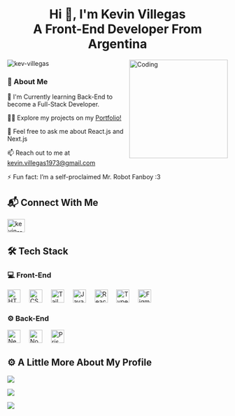 <h1 align="center"> Hi 👋, I'm Kevin Villegas <br />A Front-End Developer From Argentina </h1> 
<img align="right" alt="Coding" width="225" src="https://media1.giphy.com/media/v1.Y2lkPTc5MGI3NjExemUxYnkyY2lzbXBrM3o4dnQxa2JkM3d3emk3MDZva3FjMXZxZDBucCZlcD12MV9pbnRlcm5hbF9naWZfYnlfaWQmY3Q9Zw/W3klTgJuKy5vymEoe7/giphy.gif"/>

<p align="left"> <img src="https://komarev.com/ghpvc/?username=kev-villegas&label=Profile%20views&color=0e75b6&style=flat" alt="kev-villegas" /> </p>

<h3 align="left"> 💼 About Me </h3>

🌱 I'm Currently learning Back-End to become a Full-Stack Developer.

👨‍💻 Explore my projects on my <a href="https://freelancer-portfolio-kappa.vercel.app/" target="_blank">
Portfolio!
</a>

💬 Feel free to ask me about React.js and Next.js

📫 Reach out to me at kevin.villegas1973@gmail.com

⚡ Fun fact: I’m a self-proclaimed Mr. Robot Fanboy :3

<h2 align="left"> 📬 Connect With Me </h2>
<p align="left">
<a href="https://linkedin.com/in/kevin--villegas" target="_blank"><img align="center" src="https://raw.githubusercontent.com/rahuldkjain/github-profile-readme-generator/master/src/images/icons/Social/linked-in-alt.svg" alt="kevin--villegas" height="30" width="40" /></a>
</p>

<div align="left">
  <h2 align="left"> 🛠 Tech Stack </h2>
  <h3 align="left"> 💻 Front-End </h3>
  <img src="https://cdn.jsdelivr.net/gh/devicons/devicon/icons/html5/html5-original.svg" height="30" alt="HTML5" />
  <img width="12" />
  <img src="https://cdn.jsdelivr.net/gh/devicons/devicon/icons/css3/css3-original.svg" height="30" alt="CSS3" />
  <img width="12" />
  <img src="https://cdn.jsdelivr.net/gh/devicons/devicon/icons/tailwindcss/tailwindcss-original.svg" height="30" alt="Tailwind" />
  <img width="12" />
  <img src="https://cdn.jsdelivr.net/gh/devicons/devicon/icons/javascript/javascript-original.svg" height="30" alt="JavaScript" />
  <img width="12" />
  <img src="https://cdn.jsdelivr.net/gh/devicons/devicon/icons/react/react-original.svg" height="30" alt="React.js logo" />
  <img width="12" />
  <img src="https://cdn.jsdelivr.net/gh/devicons/devicon/icons/typescript/typescript-original.svg" height="30" alt="TypeScript" />
  <img width="12" />
  <img src="https://cdn.jsdelivr.net/gh/devicons/devicon/icons/figma/figma-original.svg" height="30" alt="Figma" />
  <img width="12" />

  <h3 align="left"> ⚙️ Back-End </h3>
  <img src="https://cdn.jsdelivr.net/gh/devicons/devicon/icons/nextjs/nextjs-plain.svg" height="30" alt="Next.js" />
  <img width="12" />
  <img src="https://cdn.jsdelivr.net/gh/devicons/devicon/icons/nodejs/nodejs-original.svg" height="30" alt="Node.js" />
  <img width="12" />
  <img src="https://cdn.jsdelivr.net/gh/devicons/devicon/icons/prisma/prisma-original.svg" height="30" alt="Prisma" />
  <img width="12" />
</div>

<div align="left">
   <h2 align="left"> ⚙️ A Little More About My Profile </h2>

   ![](https://github-readme-streak-stats.herokuapp.com/?user=Kev-Villegas&theme=radical&hide_border=false)<br/>

   ![](https://github-readme-stats.vercel.app/api?username=Kev-Villegas&theme=radical&hide_border=false&include_all_commits=false&count_private=false)<br/>

   ![](https://github-readme-stats.vercel.app/api/top-langs/?username=Kev-Villegas&theme=radical&hide_border=false&include_all_commits=false&count_private=false&layout=compact)
</div>




